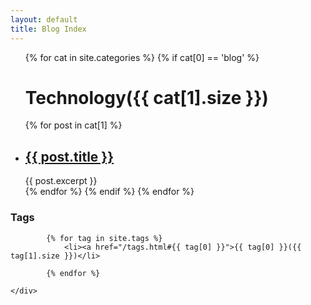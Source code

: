 ```yaml
---
layout: default
title: Blog Index
---
```


<div class="col-md-8">
<ul class="list-unstyled">
{% for cat in site.categories %} 
	{% if cat[0] == 'blog' %} 
  		<a name="{{ cat[0] }}"></a>
 		<h1>Technology({{ cat[1].size }})</h1> 
     		{% for post in cat[1] %} 
    			<li><h2><a href="{{ post.url }}">{{ post.title }}</a></h2>{{ post.excerpt }}</li>
		{% endfor %} 
	{% endif %} 
{% endfor %} 
</ul>
</div>
<div class="col-md-4">
	<div class="well">
		<h3>Tags</h3>
		
			{% for tag in site.tags %}
				<li><a href="/tags.html#{{ tag[0] }}">{{ tag[0] }}({{ tag[1].size }})</li>
				
			{% endfor %}

	</div>

</div>
